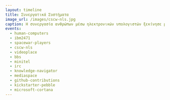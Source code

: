 ```yaml
---
layout: timeline 
title: Συνεργατικά Συστήματα 
image_url: /images/cscw-nls.jpg
caption: Η συνεργασία ανθρώπων μέσω ηλεκτρονικών υπολογιστών ξεκίνησε με απλές εφαρμογές ηλεκτρονικής αλληλογραφίας πάνω στον ίδιο πολυ-χρηστικό υπολογιστή, αλλά με διαδικτύωση, τις φορητές συσκευές, και τις εφαρμογές κοινωνικής δικτύωσης μετατράπηκε στην πιο σημαντική διάσταση αλληλεπίδρασης.
events:
  - human-computers
  - ibm2471
  - spacewar-players
  - cscw-nls
  - videoplace
  - bbs
  - minitel
  - irc
  - knowledge-navigator
  - mediaspace
  - github-contributions
  - kickstarter-pebble
  - microsoft-cortana
---
```


